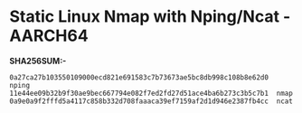 # Static Linux Nmap with Nping/Ncat - AARCH64


**SHA256SUM:-**


```
0a27ca27b103550109000ecd821e691583c7b73673ae5bc8db998c108b8e62d0  nping
11e44ee09b32b9f30ae9bec667794e082f7ed2fd27d51ace4ba6b273c3b5c7b1  nmap
0a9e0a9f2fffd5a4117c858b332d708faaaca39ef7159af2d1d946e2387fb4cc  ncat
```
